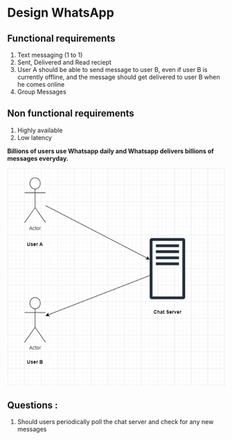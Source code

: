# Design WhatsApp

## Functional requirements
1. Text messaging (1 to 1)
2. Sent, Delivered and Read reciept
3. User A should be able to send message to user B, even if user B is currently offline, and the message should get delivered to user B when he comes online
4. Group Messages

## Non functional requirements
1. Highly available
2. Low latency

**Billions of users use Whatsapp daily and Whatsapp delivers billions of messages everyday.**

!["Whatsapp"](whatsapp.PNG?raw=true)


## Questions :
1. Should users periodically poll the chat server and check for any new messages

